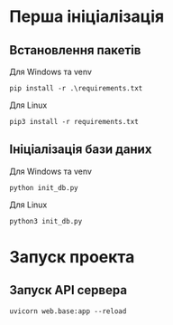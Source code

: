 # Перша ініціалізація

## Встановлення пакетів
Для Windows та venv

`pip install -r .\requirements.txt`

Для Linux

`pip3 install -r requirements.txt`

## Ініціалізація бази даних
Для Windows та venv

`python init_db.py`

Для Linux

`python3 init_db.py`

# Запуск проекта

## Запуск API сервера

`uvicorn web.base:app --reload`
